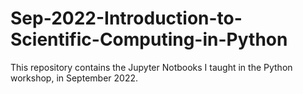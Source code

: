 # Sep-2022-Introduction-to-Scientific-Computing-in-Python
This repository contains the Jupyter Notbooks I taught in the Python workshop, in September 2022.
